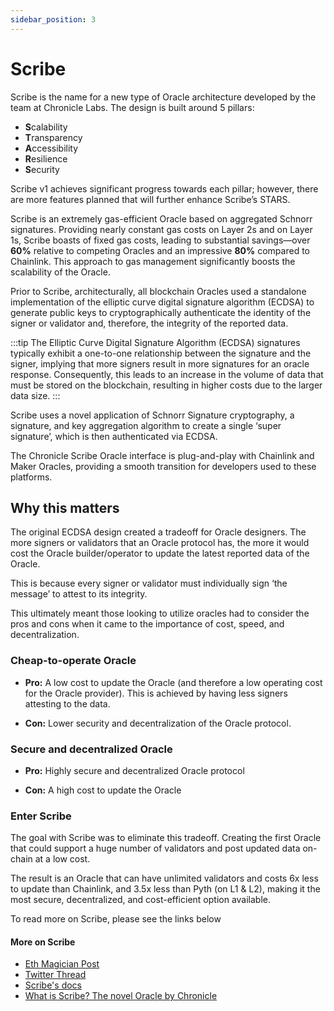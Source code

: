```yaml
---
sidebar_position: 3
---
```


# Scribe 

Scribe is the name for a new type of Oracle architecture developed by the team at Chronicle Labs. The design is built around 5 pillars:

- <b>S</b>calability
- <b>T</b>ransparency
- <b>A</b>ccessibility
- <b>R</b>esilience
- <b>S</b>ecurity


Scribe v1 achieves significant progress towards each pillar; however, there are more features planned that will further enhance Scribe’s STARS.


Scribe is an extremely gas-efficient Oracle based on aggregated Schnorr signatures. Providing nearly constant gas costs on Layer 2s and on Layer 1s, Scribe boasts of fixed gas costs, leading to substantial savings—over <b>60%</b> relative to competing Oracles and an impressive <b>80%</b> compared to Chainlink. This approach to gas management significantly boosts the scalability of the Oracle.

Prior to Scribe, architecturally, all blockchain Oracles used a standalone implementation of the elliptic curve digital signature algorithm (ECDSA) to generate public keys to cryptographically authenticate the identity of the signer or validator and, therefore, the integrity of the reported data.


:::tip
The Elliptic Curve Digital Signature Algorithm (ECDSA) signatures typically exhibit a one-to-one relationship between the signature and the signer, implying that more signers result in more signatures for an oracle response. Consequently, this leads to an increase in the volume of data that must be stored on the blockchain, resulting in higher costs due to the larger data size.
:::


Scribe uses a novel application of Schnorr Signature cryptography, a signature, and key aggregation algorithm to create a single ‘super signature’, which is then authenticated via ECDSA.

The Chronicle Scribe Oracle interface is plug-and-play with Chainlink and Maker Oracles, providing a smooth transition for developers used to these platforms.

## Why this matters

The original ECDSA design created a tradeoff for Oracle designers. The more signers or validators that an Oracle protocol has, the more it would cost the Oracle builder/operator to update the latest reported data of the Oracle.

This is because every signer or validator must individually sign ‘the message’ to attest to its integrity.

This ultimately meant those looking to utilize oracles had to consider the pros and cons when it came to the importance of cost, speed, and decentralization. 

### Cheap-to-operate Oracle

- <b>Pro:</b> A low cost to update the Oracle (and therefore a low operating cost for the Oracle provider). This is achieved by having less signers attesting to the data.

- <b>Con:</b> Lower security and decentralization of the Oracle protocol.


### Secure and decentralized Oracle

- <b>Pro:</b> Highly secure and decentralized Oracle protocol

- <b>Con:</b> A high cost to update the Oracle


### Enter Scribe

The goal with Scribe was to eliminate this tradeoff. Creating the first Oracle that could support a huge number of validators and post updated data on-chain at a low cost.

The result is an Oracle that can have unlimited validators and costs 6x less to update than Chainlink, and 3.5x less than Pyth (on L1 & L2), making it the most secure, decentralized, and cost-efficient option available.


To read more on Scribe, please see the links below
<!-- All data delivered by a Chronicle Oracle on mainnet is verifiable via The Chronicle Dashboard.
Scribe Public Repo: https://github.com/chronicleprotocol/scribe -->


<!-- ![Example banner](./../../static/img/scribe.png) -->
#### **More on Scribe**

- [Eth Magician Post](https://ethereum-magicians.org/t/an-efficient-schnorr-multi-signature-implementation/15510)
- [Twitter Thread](https://twitter.com/merkleplant_eth/status/1693652385980379593)
- [Scribe's docs](https://github.com/chronicleprotocol/scribe/blob/main/docs/Scribe.md)
- [What is Scribe? The novel Oracle by Chronicle](https://chroniclelabs.org/blog/what-is-scribe-the-novel-oracle-by-chronicle)
